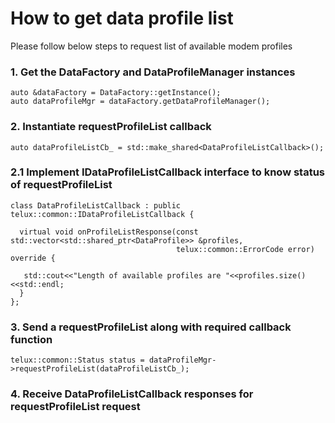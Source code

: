 # How to get data profile list

Please follow below steps to request list of available modem profiles

### 1. Get the DataFactory and DataProfileManager instances

   ~~~~~~{.cpp}
   auto &dataFactory = DataFactory::getInstance();
   auto dataProfileMgr = dataFactory.getDataProfileManager();
   ~~~~~~

### 2. Instantiate requestProfileList callback ###

   ~~~~~~{.cpp}
   auto dataProfileListCb_ = std::make_shared<DataProfileListCallback>();
   ~~~~~~

### 2.1 Implement IDataProfileListCallback interface to know status of requestProfileList ###

   ~~~~~~{.cpp}
   class DataProfileListCallback : public telux::common::IDataProfileListCallback {

     virtual void onProfileListResponse(const std::vector<std::shared_ptr<DataProfile>> &profiles,
                                        telux::common::ErrorCode error) override {

      std::cout<<"Length of available profiles are "<<profiles.size()<<std::endl;
     }
   };
   ~~~~~~

### 3. Send a requestProfileList along with required callback function ###

   ~~~~~~{.cpp}
   telux::common::Status status = dataProfileMgr->requestProfileList(dataProfileListCb_);
   ~~~~~~

### 4. Receive DataProfileListCallback responses for requestProfileList request ###